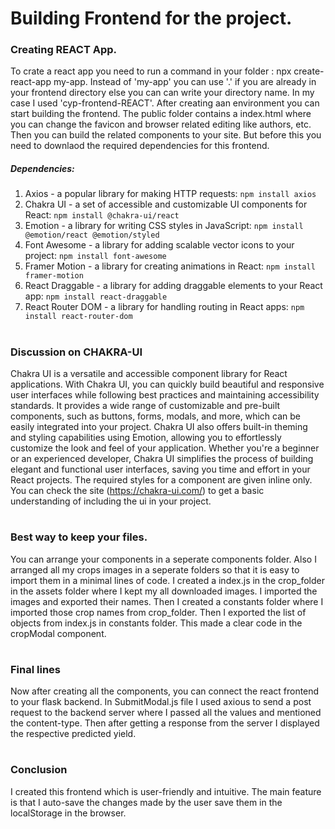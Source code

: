 # Building Frontend for the project.

### Creating REACT App.
To crate a react app you need to run a command in your folder : npx create-react-app my-app.
Instead of 'my-app' you can use '.' if you are already in your frontend directory else you can can write your directory name. In my case I used 'cyp-frontend-REACT'.
After creating aan environment you can start building the frontend. The public folder contains a index.html where you can change the favicon and browser related editing like authors, etc.
Then you can build the related components to your site. 
But before this you need to downlaod the required dependencies for this frontend.
##### Dependencies:
1. Axios - a popular library for making HTTP requests: `npm install axios`
2. Chakra UI - a set of accessible and customizable UI components for React:  `npm install @chakra-ui/react`
3. Emotion - a library for writing CSS styles in JavaScript:  `npm install @emotion/react @emotion/styled`
4. Font Awesome - a library for adding scalable vector icons to your project:  `npm install font-awesome`
5. Framer Motion - a library for creating animations in React: `npm install framer-motion`
6. React Draggable - a library for adding draggable elements to your React app: `npm install react-draggable`
7. React Router DOM - a library for handling routing in React apps: `npm install react-router-dom`
#  
### Discussion on CHAKRA-UI
Chakra UI is a versatile and accessible component library for React applications. With Chakra UI, you can quickly build beautiful and responsive user interfaces while following best practices and maintaining accessibility standards. It provides a wide range of customizable and pre-built components, such as buttons, forms, modals, and more, which can be easily integrated into your project. Chakra UI also offers built-in theming and styling capabilities using Emotion, allowing you to effortlessly customize the look and feel of your application. Whether you're a beginner or an experienced developer, Chakra UI simplifies the process of building elegant and functional user interfaces, saving you time and effort in your React projects. The required styles for a component are given inline only. You can check the site (https://chakra-ui.com/) to get a basic understanding of including the ui in your project.
#
### Best way to keep your files.
You can arrange your components in a seperate components folder. Also I arranged all my crops images in a seperate folders so that it is easy to import them in a minimal lines of code. I created a index.js in the crop_folder in the assets folder where I kept my all downloaded images. I imported the images and exported their names. Then I created a constants folder where I imported those crop names from crop_folder. Then I exported the list of objects from index.js in constants folder. This made a clear code in the cropModal component.
#
### Final lines
Now after creating all the components, you can connect the react frontend to your flask backend. In SubmitModal.js file I used axious to send a post request to the backend server where I passed all the values and mentioned the content-type. Then after getting a response from the server I displayed the respective predicted yield.
# 
### Conclusion
I created this frontend which is user-friendly and intuitive. The main feature is that I auto-save the changes made by the user save them in the localStorage in the browser.
